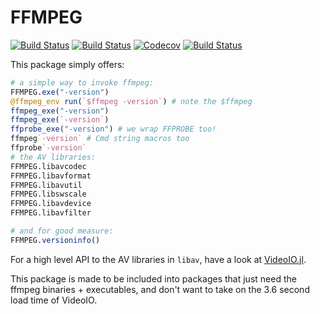 # FFMPEG

[![Build Status](https://travis-ci.com/JuliaIO/FFMPEG.jl.svg?branch=master)](https://travis-ci.com/JuliaIO/FFMPEG.jl)
[![Build Status](https://ci.appveyor.com/api/projects/status/github/JuliaIO/FFMPEG.jl?svg=true)](https://ci.appveyor.com/project/JuliaIO/FFMPEG-jl)
[![Codecov](https://codecov.io/gh/JuliaIO/FFMPEG.jl/branch/master/graph/badge.svg)](https://codecov.io/gh/JuliaIO/FFMPEG.jl)
[![Build Status](https://api.cirrus-ci.com/github/JuliaIO/FFMPEG.jl.svg)](https://cirrus-ci.com/github/JuliaIO/FFMPEG.jl)

This package simply offers:

```julia
# a simple way to invoke ffmpeg:
FFMPEG.exe("-version")
@ffmpeg_env run(`$ffmpeg -version`) # note the $ffmpeg
ffmpeg_exe("-version")
ffmpeg_exe(`-version`)
ffprobe_exe("-version") # we wrap FFPROBE too!
ffmpeg`-version` # Cmd string macros too
ffprobe`-version`
# the AV libraries:
FFMPEG.libavcodec
FFMPEG.libavformat
FFMPEG.libavutil
FFMPEG.libswscale
FFMPEG.libavdevice
FFMPEG.libavfilter

# and for good measure:
FFMPEG.versioninfo()
```

For a high level API to the AV libraries in `libav`, have a look at [VideoIO.jl](https://github.com/JuliaIO/VideoIO.jl/).

This package is made to be included into packages that just need the ffmpeg binaries + executables, and don't want to take on the 3.6 second load time of VideoIO.
